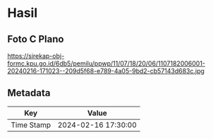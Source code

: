 # Hasil

## Foto C Plano

https://sirekap-obj-formc.kpu.go.id/6db5/pemilu/ppwp/11/07/18/20/06/1107182006001-20240216-171023--209d5f68-e789-4a05-9bd2-cb57143d683c.jpg


## Metadata

| Key        | Value               |
| ---------- | ------------------- |
| Time Stamp | 2024-02-16 17:30:00 |



